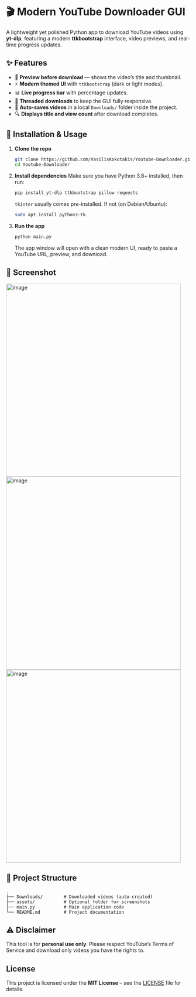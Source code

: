 
# 🎬 Modern YouTube Downloader GUI

A lightweight yet polished Python app to download YouTube videos using **yt-dlp**, featuring a modern **ttkbootstrap** interface, video previews, and real-time progress updates.


## ✨ Features

- 🎥 **Preview before download** — shows the video’s title and thumbnail.
- ⚡ **Modern themed UI** with `ttkbootstrap` (dark or light modes).
- 📊 **Live progress bar** with percentage updates.
- 🧵 **Threaded downloads** to keep the GUI fully responsive.
- 💾 **Auto-saves videos** in a local `Downloads/` folder inside the project.
- 🔍 **Displays title and view count** after download completes.


## 🚀 Installation & Usage

1. **Clone the repo**
   ```bash
   git clone https://github.com/VasilisKokotakis/Youtube-Downloader.git
   cd Youtube-Downloader

2. **Install dependencies**
   Make sure you have Python 3.8+ installed, then run:

   ```bash
   pip install yt-dlp ttkbootstrap pillow requests
   ```

   `tkinter` usually comes pre-installed.
   If not (on Debian/Ubuntu):

   ```bash
   sudo apt install python3-tk
   ```

3. **Run the app**

   ```bash
   python main.py
   ```

   The app window will open with a clean modern UI, ready to paste a YouTube URL, preview, and download.

## 📸 Screenshot

<img width="477" height="527" alt="image" src="https://github.com/user-attachments/assets/0f64e301-edd7-45ff-80c2-6a10bee890b6" />
<img width="477" height="527" alt="image" src="https://github.com/user-attachments/assets/29a4befb-0421-4242-ad88-b3015ea990fc" />
<img width="477" height="527" alt="image" src="https://github.com/user-attachments/assets/60b193ab-104b-48b8-aa9b-a40561ba8268" />



## 📂 Project Structure

```
.
├── Downloads/        # Downloaded videos (auto-created)
├── assets/           # Optional folder for screenshots
├── main.py           # Main application code
└── README.md         # Project documentation
```

## ⚠️ Disclaimer

This tool is for **personal use only**.
Please respect YouTube’s Terms of Service and download only videos you have the rights to.

## License

This project is licensed under the **MIT License** – see the [LICENSE](LICENSE) file for details.
